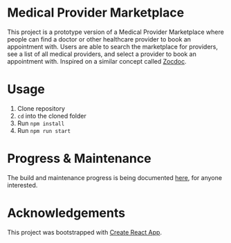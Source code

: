 # Medical Provider Marketplace

This project is a prototype version of a Medical Provider Marketplace where people can find a doctor or other healthcare provider to book an appointment with. Users are able to search the marketplace for providers, see a list of all medical providers, and select a provider to book an appointment with. Inspired on a similar concept called [Zocdoc](https://www.zocdoc.com).

# Usage

1. Clone repository
2. `cd` into the cloned folder
2. Run `npm install`
3. Run `npm run start`

# Progress & Maintenance

The build and maintenance progress is being documented [here](https://trello.com/b/u6mFQulW/medical-provider-marketplace), for anyone interested.

# Acknowledgements

This project was bootstrapped with [Create React App](https://github.com/facebook/create-react-app).

